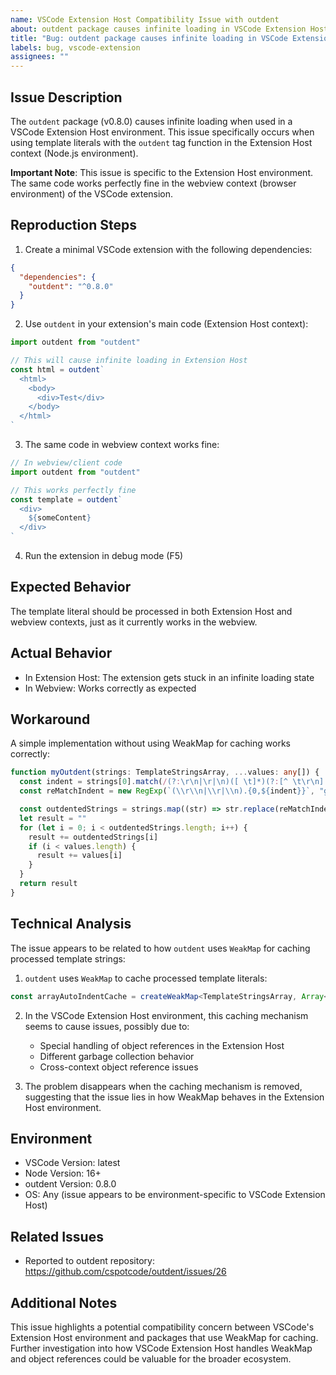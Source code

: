 ```yaml
---
name: VSCode Extension Host Compatibility Issue with outdent
about: outdent package causes infinite loading in VSCode Extension Host environment (but works fine in webview)
title: "Bug: outdent package causes infinite loading in VSCode Extension Host"
labels: bug, vscode-extension
assignees: ""
---
```


## Issue Description

The `outdent` package (v0.8.0) causes infinite loading when used in a VSCode Extension Host environment. This issue specifically occurs when using template literals with the `outdent` tag function in the Extension Host context (Node.js environment).

**Important Note**: This issue is specific to the Extension Host environment. The same code works perfectly fine in the webview context (browser environment) of the VSCode extension.

## Reproduction Steps

1. Create a minimal VSCode extension with the following dependencies:

```json
{
  "dependencies": {
    "outdent": "^0.8.0"
  }
}
```

2. Use `outdent` in your extension's main code (Extension Host context):

```typescript
import outdent from "outdent"

// This will cause infinite loading in Extension Host
const html = outdent`
  <html>
    <body>
      <div>Test</div>
    </body>
  </html>
`
```

3. The same code in webview context works fine:

```typescript
// In webview/client code
import outdent from "outdent"

// This works perfectly fine
const template = outdent`
  <div>
    ${someContent}
  </div>
`
```

4. Run the extension in debug mode (F5)

## Expected Behavior

The template literal should be processed in both Extension Host and webview contexts, just as it currently works in the webview.

## Actual Behavior

- In Extension Host: The extension gets stuck in an infinite loading state
- In Webview: Works correctly as expected

## Workaround

A simple implementation without using WeakMap for caching works correctly:

```typescript
function myOutdent(strings: TemplateStringsArray, ...values: any[]) {
  const indent = strings[0].match(/(?:\r\n|\r|\n)([ \t]*)(?:[^ \t\r\n]|$)/)?.[1]?.length || 0
  const reMatchIndent = new RegExp(`(\\r\\n|\\r|\\n).{0,${indent}}`, "g")

  const outdentedStrings = strings.map((str) => str.replace(reMatchIndent, "$1"))
  let result = ""
  for (let i = 0; i < outdentedStrings.length; i++) {
    result += outdentedStrings[i]
    if (i < values.length) {
      result += values[i]
    }
  }
  return result
}
```

## Technical Analysis

The issue appears to be related to how `outdent` uses `WeakMap` for caching processed template strings:

1. `outdent` uses `WeakMap` to cache processed template literals:

```typescript
const arrayAutoIndentCache = createWeakMap<TemplateStringsArray, Array<string>>()
```

2. In the VSCode Extension Host environment, this caching mechanism seems to cause issues, possibly due to:

   - Special handling of object references in the Extension Host
   - Different garbage collection behavior
   - Cross-context object reference issues

3. The problem disappears when the caching mechanism is removed, suggesting that the issue lies in how WeakMap behaves in the Extension Host environment.

## Environment

- VSCode Version: latest
- Node Version: 16+
- outdent Version: 0.8.0
- OS: Any (issue appears to be environment-specific to VSCode Extension Host)

## Related Issues

- Reported to outdent repository: https://github.com/cspotcode/outdent/issues/26

## Additional Notes

This issue highlights a potential compatibility concern between VSCode's Extension Host environment and packages that use WeakMap for caching. Further investigation into how VSCode Extension Host handles WeakMap and object references could be valuable for the broader ecosystem.
